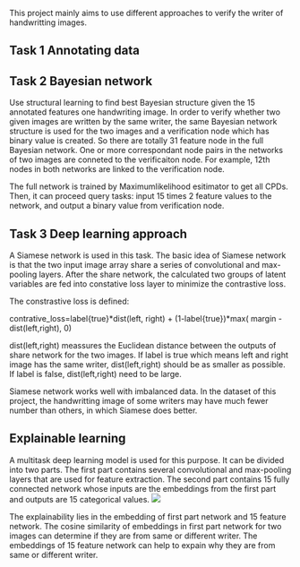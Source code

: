 This project mainly aims to use different approaches to verify the writer of handwritting images. 

## Task 1 Annotating data

## Task 2 Bayesian network
Use structural learning to find best Bayesian structure given the 15 annotated features one handwriting image. In order to 
verify whether two given images are written by the same writer, the same Bayesian network structure is used for the two images and a verification node which has binary value is created. So there are totally 31 feature node in the full Bayesian network. One or more correspondant node pairs in the networks of two images are conneted to the verificaiton node. For example, 12th nodes in both networks are linked to the verification node. 

The full network is trained by Maximumlikelihood esitimator to get all CPDs. Then, it can proceed query tasks: input 15 times 2 feature values to the network, and output a binary value from verification node.

## Task 3 Deep learning approach
A Siamese network is used in this task. The basic idea of Siamese network is that the two input image array share a series of convolutional and max-pooling layers. After the share network, the calculated two groups of latent variables are fed into constative loss layer to minimize the contrastive loss.

The constrastive loss is defined:

contrative_loss=label{true}\*dist(left, right) + (1-label{true})\*max( margin - dist(left,right), 0)

dist(left,right) meassures the Euclidean distance between the outputs of share network for the two images. If label is true which means left and right image has the same writer, dist(left,right) should be as smaller as possible. If label is false, dist(left,right) need to be large. 

Siamese network works well with imbalanced data. In the dataset of this project, the handwritting image of some writers may have much fewer number than others, in which Siamese does better.

## Explainable learning
A multitask deep learning model is used for this purpose. It can be divided into two parts. The first part contains several convolutional and max-pooling layers that are used for feature extraction. The second part contains 15 fully connected network whose inputs are the embeddings from the first part and outputs are 15 categorical values. 
![](figures/task4)  

The explainability lies in the embedding of first part network and 15 feature network. The cosine similarity of embeddings in first part network for two images can determine if they are from same or different writer. The embeddings of 15 feature network can help to expain why they are from same or different writer.
